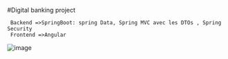 #Digital banking project

     Backend =>SpringBoot: spring Data, Spring MVC avec les DTOs , Spring Security
     Frontend =>Angular



![image](https://user-images.githubusercontent.com/74269857/169173342-09eb87e9-a0bc-467d-95e3-59e114bba291.png)
